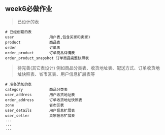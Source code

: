 ## week6必做作业

> 已设计的表
```
# 已经创建的表
user                用户表,包含买家和卖家)
product             商品表
order               订单表
order_product       订单商品详情表
order_product_snapshot 订单商品完整快照表
```

> 待完善(其它表设计) 例如商品分类表、收货地址表、配送方式、订单收货地址快照表、省市区表、用户信息扩展表等
```
# 准备添加的表
category            商品分类表
user_address        用户收货地址表
order_address       订单收货地址快照表
zone                省市区表
user_details        用户信息扩展表
user_seller         卖家信息扩展表
...
...
...
```